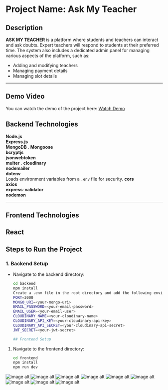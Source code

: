# Project Name: Ask My Teacher

## Description
**ASK MY TEACHER** is a platform where students and teachers can interact and ask doubts. Expert teachers will respond to students at their preferred time. The system also includes a dedicated admin panel for managing various aspects of the platform, such as:
- Adding and modifying teachers
- Managing payment details
- Managing slot details

---
## Demo Video
You can watch the demo of the project here:
[Watch Demo](https://drive.google.com/file/d/1SKeca24oOKqiqwB_oxQcwp5yM5qNVWtS/view?usp=sharing)

## Backend Technologies

**Node.js**  
**Express.js**  
**MongoDB**  .
**Mongoose**  
**bcryptjs**  
**jsonwebtoken**  
**multer** .
 **cloudinary**  
 **nodemailer**  
 **dotenv**  
    Loads environment variables from a `.env` file for security.
**cors**  
**axios**  
**express-validator**  
**nodemon**  

---

## Frontend Technologies
**React**    
---
## Steps to Run the Project

### 1. Backend Setup
- Navigate to the backend directory:
  ```bash
  cd backend
  npm install
  Create a .env file in the root directory and add the following environment variables:
  PORT=3000
  MONGO_URI=<your-mongo-uri>
  EMAIL_PASSWORD=<your-email-password>
  EMAIL_USER=<your-email-user>
  CLOUDINARY_NAME=<your-cloudinary-name>
  CLOUDINARY_API_KEY=<your-cloudinary-api-key>
  CLOUDINARY_API_SECRET=<your-cloudinary-api-secret>
  JWT_SECRET=<your-jwt-secret>

  ## Frontend Setup

1. Navigate to the frontend directory:
   ```bash
   cd frontend
   npm install
   npm run dev

![image alt](https://github.com/harshkumar808348/Education_management_Portal/blob/16f4cf4dd86f6c19adb3453118be2b27325e5576/image1.png)
![image alt](https://github.com/harshkumar808348/Education_management_Portal/blob/16f4cf4dd86f6c19adb3453118be2b27325e5576/Screenshot%202025-01-08%20203430.png)
![image alt](https://github.com/harshkumar808348/Education_management_Portal/blob/16f4cf4dd86f6c19adb3453118be2b27325e5576/Screenshot%202025-01-08%20203519.png)
![image alt](https://github.com/harshkumar808348/Education_management_Portal/blob/16f4cf4dd86f6c19adb3453118be2b27325e5576/Screenshot%202025-01-08%20203550.png)
![image alt](https://github.com/harshkumar808348/Education_management_Portal/blob/16f4cf4dd86f6c19adb3453118be2b27325e5576/Screenshot%202025-01-08%20203619.png)
![image alt](https://github.com/harshkumar808348/Education_management_Portal/blob/16f4cf4dd86f6c19adb3453118be2b27325e5576/Screenshot%202025-01-08%20203643.png)
![image alt](https://github.com/harshkumar808348/Education_management_Portal/blob/16f4cf4dd86f6c19adb3453118be2b27325e5576/Screenshot%202025-01-08%20203719.png)
![image alt](https://github.com/harshkumar808348/Education_management_Portal/blob/16f4cf4dd86f6c19adb3453118be2b27325e5576/Screenshot%202025-01-08%20204245.png)
![image alt](https://github.com/harshkumar808348/Education_management_Portal/blob/16f4cf4dd86f6c19adb3453118be2b27325e5576/Screenshot%202025-01-08%20204313.png)





  
